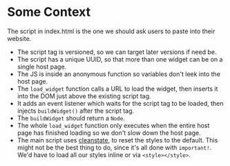# Some Context

The script in index.html is the one we should ask users to paste into their website.

* The script tag is versioned, so we can target later versions if need be.
* The script has a unique UUID, so that more than one widget can be on a single host page.
* The JS is inside an anonymous function so variables don't leek into the host page.
* The `load_widget` function calls a URL to load the widget, then inserts it into the DOM just above the existing script tag.
* It adds an event listener which waits for the script tag to be loaded, then injects `buildWidget()` after the script tag.
* The `buildWidget` should return a `Node`.
* The whole `load_widget` function only executes when the entire host page has finished loading so we don't slow down the host page.
* The main script uses [cleanstate](https://github.com/premasagar/cleanslate), to reset the styles to the default. This might not be the best thing to do, since it's all done with `important!`. We'd have to load all our styles inline or via `<style></style>`.


